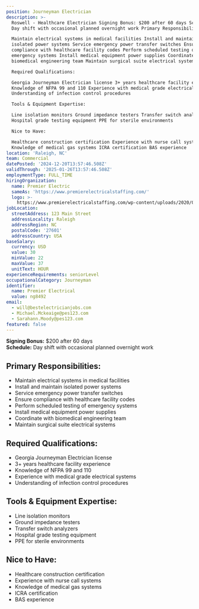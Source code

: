 ```yaml
---
position: Journeyman Electrician
description: >-
  Roswell - Healthcare Electrician Signing Bonus: $200 after 60 days Schedule:
  Day shift with occasional planned overnight work Primary Responsibilities:

  Maintain electrical systems in medical facilities Install and maintain
  isolated power systems Service emergency power transfer switches Ensure
  compliance with healthcare facility codes Perform scheduled testing of
  emergency systems Install medical equipment power supplies Coordinate with
  biomedical engineering team Maintain surgical suite electrical systems

  Required Qualifications:

  Georgia Journeyman Electrician license 3+ years healthcare facility experience
  Knowledge of NFPA 99 and 110 Experience with medical grade electrical systems
  Understanding of infection control procedures

  Tools & Equipment Expertise:

  Line isolation monitors Ground impedance testers Transfer switch analyzers
  Hospital grade testing equipment PPE for sterile environments

  Nice to Have:

  Healthcare construction certification Experience with nurse call systems
  Knowledge of medical gas systems ICRA certification BAS experience
location: 'Raleigh, NC'
team: Commercial
datePosted: '2024-12-20T13:57:46.508Z'
validThrough: '2025-01-26T13:57:46.508Z'
employmentType: FULL_TIME
hiringOrganization:
  name: Premier Electric
  sameAs: 'https://www.premierelectricalstaffing.com/'
  logo: >-
    https://www.premierelectricalstaffing.com/wp-content/uploads/2020/05/Premier-Electrical-Staffing-logo.png
jobLocation:
  streetAddress: 123 Main Street
  addressLocality: Raleigh
  addressRegion: NC
  postalCode: '27601'
  addressCountry: USA
baseSalary:
  currency: USD
  value: 30
  minValue: 22
  maxValue: 37
  unitText: HOUR
experienceRequirements: seniorLevel
occupationalCategory: Journeyman
identifier:
  name: Premier Electrical
  value: ng8492
email:
  - will@bestelectricianjobs.com
  - Michael.Mckeaige@pes123.com
  - Sarahann.Moody@pes123.com
featured: false
---
```

  
**Signing Bonus:** $200 after 60 days  
**Schedule:** Day shift with occasional planned overnight work  

## Primary Responsibilities:
- Maintain electrical systems in medical facilities
- Install and maintain isolated power systems
- Service emergency power transfer switches
- Ensure compliance with healthcare facility codes
- Perform scheduled testing of emergency systems
- Install medical equipment power supplies
- Coordinate with biomedical engineering team
- Maintain surgical suite electrical systems

## Required Qualifications:
- Georgia Journeyman Electrician license
- 3+ years healthcare facility experience
- Knowledge of NFPA 99 and 110
- Experience with medical grade electrical systems
- Understanding of infection control procedures

## Tools & Equipment Expertise:
- Line isolation monitors
- Ground impedance testers
- Transfer switch analyzers
- Hospital grade testing equipment
- PPE for sterile environments

## Nice to Have:
- Healthcare construction certification
- Experience with nurse call systems
- Knowledge of medical gas systems
- ICRA certification
- BAS experience
